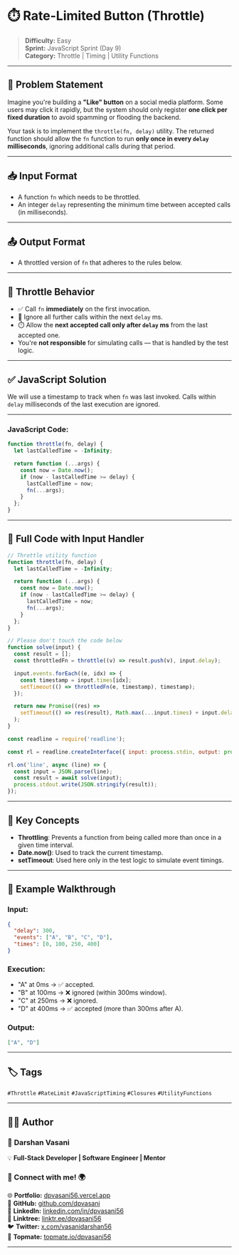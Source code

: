 # ⏱️ Rate-Limited Button (Throttle)

> **Difficulty:** Easy  
> **Sprint:** JavaScript Sprint (Day 9)  
> **Category:** Throttle | Timing | Utility Functions

---

## 🧩 Problem Statement

Imagine you're building a **"Like" button** on a social media platform. Some users may click it rapidly, but the system should only register **one click per fixed duration** to avoid spamming or flooding the backend.

Your task is to implement the `throttle(fn, delay)` utility. The returned function should allow the `fn` function to run **only once in every `delay` milliseconds**, ignoring additional calls during that period.

---

## 📥 Input Format

- A function `fn` which needs to be throttled.
- An integer `delay` representing the minimum time between accepted calls (in milliseconds).

---

## 📤 Output Format

- A throttled version of `fn` that adheres to the rules below.

---

## 📌 Throttle Behavior

- ✅ Call `fn` **immediately** on the first invocation.
- 🚫 Ignore all further calls within the next `delay` ms.
- ⏱️ Allow the **next accepted call only after `delay` ms** from the last accepted one.
- You're **not responsible** for simulating calls — that is handled by the test logic.

---

## ✅ JavaScript Solution

We will use a timestamp to track when `fn` was last invoked. Calls within `delay` milliseconds of the last execution are ignored.

---

### JavaScript Code:

```js
function throttle(fn, delay) {
  let lastCalledTime = -Infinity;

  return function (...args) {
    const now = Date.now();
    if (now - lastCalledTime >= delay) {
      lastCalledTime = now;
      fn(...args);
    }
  };
}
```

---

## 📜 Full Code with Input Handler

```js
// Throttle utility function
function throttle(fn, delay) {
  let lastCalledTime = -Infinity;

  return function (...args) {
    const now = Date.now();
    if (now - lastCalledTime >= delay) {
      lastCalledTime = now;
      fn(...args);
    }
  };
}

// Please don't touch the code below
function solve(input) {
  const result = [];
  const throttledFn = throttle((v) => result.push(v), input.delay);

  input.events.forEach((e, idx) => {
    const timestamp = input.times[idx];
    setTimeout(() => throttledFn(e, timestamp), timestamp);
  });

  return new Promise((res) =>
    setTimeout(() => res(result), Math.max(...input.times) + input.delay + 10)
  );
}

const readline = require('readline');

const rl = readline.createInterface({ input: process.stdin, output: process.stdout });

rl.on('line', async (line) => {
  const input = JSON.parse(line);
  const result = await solve(input);
  process.stdout.write(JSON.stringify(result));
});
```

---

## 🧠 Key Concepts

- **Throttling**: Prevents a function from being called more than once in a given time interval.
- **Date.now()**: Used to track the current timestamp.
- **setTimeout**: Used here only in the test logic to simulate event timings.

---

## 🧪 Example Walkthrough

### Input:

```json
{
  "delay": 300,
  "events": ["A", "B", "C", "D"],
  "times": [0, 100, 250, 400]
}
```

### Execution:

- "A" at 0ms → ✅ accepted.
- "B" at 100ms → ❌ ignored (within 300ms window).
- "C" at 250ms → ❌ ignored.
- "D" at 400ms → ✅ accepted (more than 300ms after A).

### Output:

```json
["A", "D"]
```

---

## 🏷️ Tags

`#Throttle` `#RateLimit` `#JavaScriptTiming` `#Closures` `#UtilityFunctions`

---

## 👨‍💻 Author

### 🚀 **Darshan Vasani**  
💡 **Full-Stack Developer | Software Engineer | Mentor**

### 🔗 Connect with me! 🌍  
🌐 **Portfolio:** [dpvasani56.vercel.app](https://dpvasani56.vercel.app/)  
🐙 **GitHub:** [github.com/dpvasani](https://github.com/dpvasani)  
💼 **LinkedIn:** [linkedin.com/in/dpvasani56](https://linkedin.com/in/dpvasani56/)  
🌳 **Linktree:** [linktr.ee/dpvasani56](https://linktr.ee/dpvasani56)  
🐦 **Twitter:** [x.com/vasanidarshan56](https://x.com/vasanidarshan56)  
📢 **Topmate:** [topmate.io/dpvasani56](https://topmate.io/dpvasani56)

---
